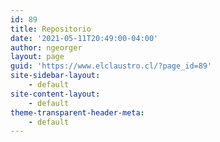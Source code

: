 ```yaml
---
id: 89
title: Repositorio
date: '2021-05-11T20:49:00-04:00'
author: ngeorger
layout: page
guid: 'https://www.elclaustro.cl/?page_id=89'
site-sidebar-layout:
    - default
site-content-layout:
    - default
theme-transparent-header-meta:
    - default
---
```


